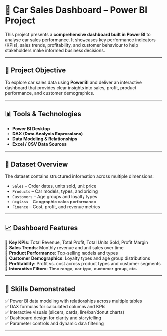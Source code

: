 # 🚗 Car Sales Dashboard – Power BI Project

This project presents a **comprehensive dashboard built in Power BI** to analyse car sales performance. It showcases key performance indicators (KPIs), sales trends, profitability, and customer behaviour to help stakeholders make informed business decisions.

---

## 🎯 Project Objective

To explore car sales data using **Power BI** and deliver an interactive dashboard that provides clear insights into sales, profit, product performance, and customer demographics.

---

## 📊 Tools & Technologies

- **Power BI Desktop**  
- **DAX (Data Analysis Expressions)**  
- **Data Modeling & Relationships**  
- **Excel / CSV Data Sources**

---

## 📁 Dataset Overview

The dataset contains structured information across multiple dimensions:

- `Sales` – Order dates, units sold, unit price  
- `Products` – Car models, types, and pricing  
- `Customers` – Age groups and loyalty types  
- `Regions` – Geographic sales performance  
- `Finance` – Cost, profit, and revenue metrics

---

## 📈 Dashboard Features

🔹 **Key KPIs**: Total Revenue, Total Profit, Total Units Sold, Profit Margin  
🔹 **Sales Trends**: Monthly revenue and unit sales over time  
🔹 **Product Performance**: Top-selling models and types  
🔹 **Customer Demographics**: Loyalty types and age group distributions  
🔹 **Profitability**: Profit vs. cost across product types and customer segments  
🔹 **Interactive Filters**: Time range, car type, customer group, etc.

---

## 🧠 Skills Demonstrated

 ✅ Power BI data modeling with relationships across multiple tables  
 ✅ DAX formulas for calculated columns and KPIs  
 ✅ Interactive visuals (slicers, cards, line/bar/donut charts)  
 ✅ Dashboard design for clarity and storytelling  
 ✅ Parameter controls and dynamic data filtering

---

